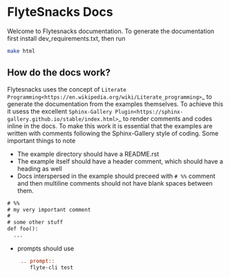 # FlyteSnacks Docs
Welcome to Flytesnacks documentation. To generate the documentation first
install dev_requirements.txt, then run

```bash
make html
```

## How do the docs work?
Flytesnacks uses the concept of `Literate Programming<https://en.wikipedia.org/wiki/Literate_programming>`_  to generate the documentation from the examples themselves. To achieve this it usess the excellent `Sphinx-Gallery Plugin<https://sphinx-gallery.github.io/stable/index.html>`_ to render comments and codes inline in the docs. 
To make this work it is essential that the examples are written with comments following the Sphinx-Gallery style of coding. Some important things to note
 - The example directory should have a README.rst
 - The example itself should have a header comment, which should have a heading
   as well
 - Docs interspersed in the example should preceed with `# %%` comment and then
   multiline comments should not have blank spaces between them.
  ```rst
  # %%
  # my very important comment
  #
  # some other stuff
  def foo(): 
    ...
  ```
 - prompts should use 
   ```rst
    .. prompt::
       flyte-cli test
   ```


